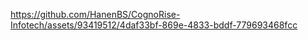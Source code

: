 

https://github.com/HanenBS/CognoRise-Infotech/assets/93419512/4daf33bf-869e-4833-bddf-779693468fcc

